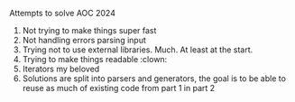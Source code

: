 Attempts to solve AOC 2024


1. Not trying to make things super fast
2. Not handling errors parsing input
3. Trying not to use external libraries. Much. At least at the start.
4. Trying to make things readable :clown:
5. Iterators my beloved
6. Solutions are split into parsers and generators, the goal is to
   be able to reuse as much of existing code from part 1 in part 2

